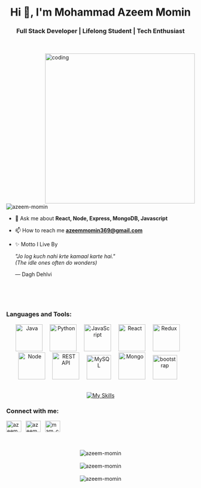 
<h1 align="center">Hi 👋, I'm Mohammad Azeem Momin</h1>
<h3 align="center">Full Stack Developer | Lifelong Student | Tech Enthusiast</h3>

<br/><br/>
<img align="right" alt="coding" width="400" src="https://camo.githubusercontent.com/130ffc354b6ee3c8c9e506276e598bf4e19ea7950df203dacf6aeee4fc543a50/68747470733a2f2f616e616c7974696373696e6469616d61672e636f6d2f77702d636f6e74656e742f75706c6f6164732f323031382f31322f646576656c6f7065722d6472696262626c652e676966">


<p align="left"> <img src="https://komarev.com/ghpvc/?username=azeem-momin&label=Profile%20views&color=0e75b6&style=flat" alt="azeem-momin" /> </p>

- 💬 Ask me about **React, Node, Express, MongoDB, Javascript**

- 📫 How to reach me **azeemmomin369@gmail.com**

- ✨ Motto I Live By  
    
  *"Jo log kuch nahi krte kamaal karte hai."  
  (The idle ones often do wonders)*  

  — Dagh Dehlvi  




<br/><br/><br/>


<h3 align="left">Languages and Tools:</h3>
<div align="center">
  <img src="https://techstack-generator.vercel.app/java-icon.svg" alt="Java" width="72" height="72" />
  &nbsp;&nbsp;&nbsp;
  <img src="https://techstack-generator.vercel.app/python-icon.svg" alt="Python" width="72" height="72" />
  &nbsp;&nbsp;&nbsp;
  <img src="https://techstack-generator.vercel.app/js-icon.svg" alt="JavaScript" width="72" height="72" />
  &nbsp;&nbsp;&nbsp;
  <img src="https://techstack-generator.vercel.app/react-icon.svg" alt="React" width="72" height="72" />
  &nbsp;&nbsp;&nbsp;
  <!-- <img src="https://techstack-generator.vercel.app/ts-icon.svg" alt="TypeScript" width="72" height="72" /> -->
  <img src="https://techstack-generator.vercel.app/redux-icon.svg" alt="Redux" width="72" height="72" />
  &nbsp;&nbsp;&nbsp;
  <img src="https://user-images.githubusercontent.com/74038190/212257460-738ff738-247f-4445-a718-cdd0ca76e2db.gif" alt="Node" width="72" height="72" />
  &nbsp;&nbsp;&nbsp;
  <img src="https://techstack-generator.vercel.app/restapi-icon.svg" alt="REST API" width="72" height="72" />
  &nbsp;&nbsp;&nbsp;
  <img src="https://techstack-generator.vercel.app/mysql-icon.svg" alt="MySQL" width="65" height="65" />
  &nbsp;&nbsp;&nbsp;
  <img src="https://miro.medium.com/v2/resize:fit:1200/0*GTTsEc-bsWoqcOoM.gif" alt="Mongo" width="72" height="72" />
  &nbsp;&nbsp;&nbsp;
<!--   <img src="https://media.lordicon.com/icons/wired/gradient/1321-html-5-code-language.gif" alt="HTML" width="72" height="52" />
  &nbsp;&nbsp;&nbsp;
  <img src="https://media.tenor.com/80QPiB4JMLMAAAAM/logo.gif" alt="CSS" width="72" height="52" />
  &nbsp;&nbsp;&nbsp; -->
   <img src="https://blogs.purecode.ai/blogs/wp-content/uploads/2023/12/giphy-6.gif" alt="bootstrap" width="65" height="65" />
  &nbsp;&nbsp;&nbsp;
  <br/><br/>
<!--   <img src="https://miro.medium.com/v2/resize:fit:960/1*sOWIyC1rjrWSUdIS1KvyHw.gif" alt="JavaScript Animated" width="72" height="52"/>
  &nbsp;&nbsp;&nbsp;
  <img src="https://media.licdn.com/dms/image/D4E12AQEBg943ptCYpg/article-cover_image-shrink_720_1280/0/1686391647921?e=2147483647&v=beta&t=sTfwUvcIfW7Fuby7hMluDfuRJK3HfYMMWc2SyZR7-GA" alt="express" width="72" height="52" />
   &nbsp;&nbsp;&nbsp; -->


 [![My Skills](https://skillicons.dev/icons?i=html,css,express,git,github,postman)](https://skillicons.dev)

  
</div>



<h3 align="left">Connect with me:</h3>
<p align="left">
<a href="https://twitter.com/azeemmomin9" target="blank"><img align="center" src="https://raw.githubusercontent.com/rahuldkjain/github-profile-readme-generator/master/src/images/icons/Social/twitter.svg" alt="azeemmomin9" height="30" width="40" /></a>
  &nbsp;
<a href="https://linkedin.com/in/azeem momin" target="blank"><img align="center" src="https://raw.githubusercontent.com/rahuldkjain/github-profile-readme-generator/master/src/images/icons/Social/linked-in-alt.svg" alt="azeem momin" height="30" width="40" /></a>
  &nbsp;
<a href="https://www.leetcode.com/mam_coder" target="blank"><img align="center" src="https://raw.githubusercontent.com/rahuldkjain/github-profile-readme-generator/master/src/images/icons/Social/leet-code.svg" alt="mam_coder" height="30" width="40" /></a>
  &nbsp;
</p>
<br/><br/>


<div align="center">
  <img src="https://github-readme-stats.vercel.app/api/top-langs?username=azeem-momin&show_icons=true&locale=en&layout=compact" alt="azeem-momin" />
</div>

<br/>

<div align="center">
  <img src="https://github-readme-stats.vercel.app/api?username=azeem-momin&show_icons=true&locale=en" alt="azeem-momin" />
</div>

<br/>

<div align="center">
  <img src="https://github-readme-streak-stats.herokuapp.com/?user=azeem-momin&" alt="azeem-momin" />
</div>

